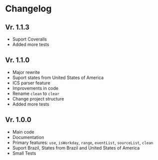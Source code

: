 # Changelog

## Vr. 1.1.3

- Suport Coveralls
- Added more tests

## Vr. 1.1.0

- Major rewrite
- Suport states from United States of America
- ICS parser feature
- Improvements in code
- Rename `clean` to `clear`
- Change project structure
- Added more tests 

## Vr. 1.0.0

- Main code
- Documentation
- Primary features: `use`, `isWorkday`, `range`, `eventList`, `sourceList`, `clean`
- Suport Brazil, States from Brazil and United States of America 
- Small Tests
